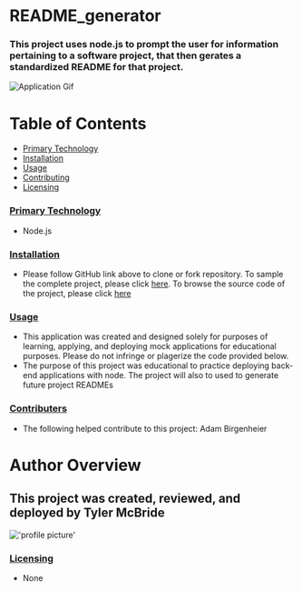 # README_generator   
### This project uses node.js to prompt the user for information pertaining to a software project, that then gerates a standardized README for that project.

![Application Gif](https://media.giphy.com/media/W36aSvshhgEKuI1QKZ/giphy.gif)


# Table of Contents
* [Primary Technology](#tecnology)
* [Installation](#installation)
* [Usage](#usage)
* [Contributing](#contributing)
* [Licensing](#licensing)




### [Primary Technology](#technology)
* Node.js
### [Installation](#installation)
* Please follow GitHub link above to clone or fork repository. To sample the complete project, please click [here](https://tymcbrid.github.io/README_generator/.). To browse the source code of the project, please click [here](https://github.com/tymcbrid/README_generator/blob/master/index.js)
### [Usage](#usage)
* This application was created and designed solely for purposes of learning, applying, and deploying mock applications for educational purposes. Please do not infringe or plagerize the code provided below.
* The purpose of this project was educational to practice deploying back-end applications with node. The project will also to used to generate future project READMEs
### [Contributers](#contributers)
* The following helped contribute to this project: Adam Birgenheier
# Author Overview
## This project was created, reviewed, and deployed by Tyler McBride 
!['profile picture'](https://avatars1.githubusercontent.com/u/36458808?v=4&s=1000)
### [Licensing](#licensing)
* None